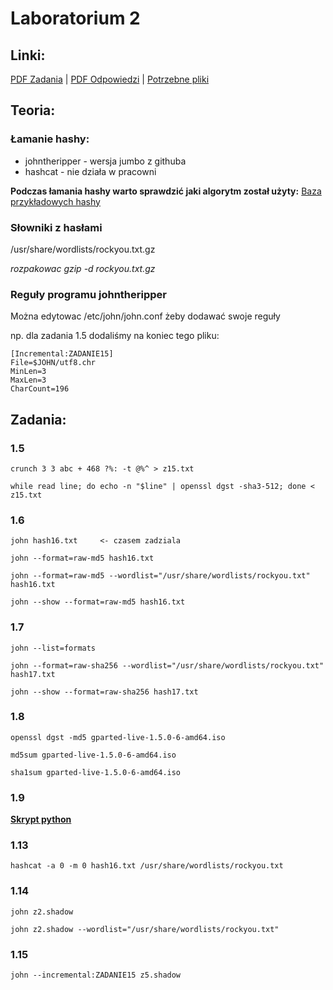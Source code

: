 # Laboratorium 2

## Linki:
[PDF Zadania](Lab%201/lab1-student.pdf) | [PDF Odpowiedzi](Lab%201/lab1-admin.pdf) | [Potrzebne pliki](Lab%202/Pliki-1.zip)

## Teoria:

### Łamanie hashy:
* johntheripper - wersja jumbo z githuba
* hashcat - nie działa w pracowni

**Podczas łamania hashy warto sprawdzić jaki algorytm został użyty:**
[Baza przykładowych hashy](https://hashcat.net/wiki/doku.php?id=example_hashes)

### Słowniki z hasłami
/usr/share/wordlists/rockyou.txt.gz

*rozpakowac gzip -d rockyou.txt.gz*

### Reguły programu johntheripper

Można edytowac /etc/john/john.conf żeby dodawać swoje reguły

np. dla zadania 1.5 dodaliśmy na koniec tego pliku:
```
[Incremental:ZADANIE15]
File=$JOHN/utf8.chr
MinLen=3
MaxLen=3
CharCount=196
```

## Zadania:

### 1.5
```
crunch 3 3 abc + 468 ?%: -t @%^ > z15.txt

while read line; do echo -n "$line" | openssl dgst -sha3-512; done < z15.txt
```

### 1.6
```
john hash16.txt     <- czasem zadziala

john --format=raw-md5 hash16.txt

john --format=raw-md5 --wordlist="/usr/share/wordlists/rockyou.txt" hash16.txt

john --show --format=raw-md5 hash16.txt
```

### 1.7
```
john --list=formats 

john --format=raw-sha256 --wordlist="/usr/share/wordlists/rockyou.txt" hash17.txt

john --show --format=raw-sha256 hash17.txt
```

### 1.8
```
openssl dgst -md5 gparted-live-1.5.0-6-amd64.iso

md5sum gparted-live-1.5.0-6-amd64.iso

sha1sum gparted-live-1.5.0-6-amd64.iso
```

### 1.9
**[Skrypt python](zad19.py)**

### 1.13
```
hashcat -a 0 -m 0 hash16.txt /usr/share/wordlists/rockyou.txt
```

### 1.14
```
john z2.shadow

john z2.shadow --wordlist="/usr/share/wordlists/rockyou.txt"
```

### 1.15
```
john --incremental:ZADANIE15 z5.shadow
```